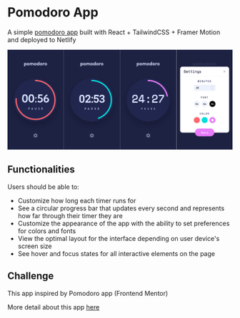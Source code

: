# Pomodoro App

A simple [pomodoro app](https://react-tw-pomodoro-app.netlify.app/) built with React + TailwindCSS + Framer Motion and deployed to Netlify

![Preview](/src/assets/design/preview.jpeg)

## Functionalities

Users should be able to:

- Customize how long each timer runs for
- See a circular progress bar that updates every second and represents how far through their timer they are
- Customize the appearance of the app with the ability to set preferences for colors and fonts
- View the optimal layout for the interface depending on user device's screen size
- See hover and focus states for all interactive elements on the page

## Challenge

This app inspired by Pomodoro app (Frontend Mentor)

More detail about this app [here](https://www.frontendmentor.io/challenges/pomodoro-app-KBFnycJ6G)
